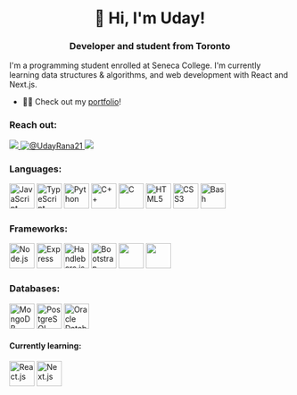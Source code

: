 <h1 align="center">👋 Hi, I'm Uday! </h1>
<h3 align="center">Developer and student from Toronto</h3>

I'm a programming student enrolled at Seneca College. I'm currently learning data structures & algorithms, and web development with React and Next.js.

-   👨‍💻 Check out my <a href="https://uday-rana.github.io">portfolio</a>!

### Reach out:
<a href="mailto:bc4w46yd7@mozmail.com">
<img src="https://img.shields.io/badge/-E--Mail-EA4335?style=for-the-badge&logo=gmail&color=red&logoColor=white">
</a>
<a href="https://twitter.com/UdayRana21">
<img src="https://img.shields.io/twitter/follow/UdayRana21?color=1DA1F2&logo=twitter&style=for-the-badge" alt="@UdayRana21" />
</a>
<a href="https://www.linkedin.com/in/uday-rana/">
<img src="https://img.shields.io/badge/-LinkedIn-EA4335?style=for-the-badge&logo=linkedin&color=white&logoColor=blue">
</a>

### Languages:
<a href="https://developer.mozilla.org/en-US/docs/Web/JavaScript"><img src="https://cdn.jsdelivr.net/gh/devicons/devicon/icons/javascript/javascript-original.svg" title="JavaScript" height="45"/></a>
<a href="https://www.typescriptlang.org/"><img src="https://cdn.jsdelivr.net/gh/devicons/devicon/icons/typescript/typescript-original.svg" title="TypeScript" height="45"></a>
<a href="https://www.python.org/"><img src="https://cdn.jsdelivr.net/gh/devicons/devicon/icons/python/python-original.svg" title="Python" height="45"/></a>
<a href="https://www.w3schools.com/cpp/"><img src="https://cdn.jsdelivr.net/gh/devicons/devicon/icons/cplusplus/cplusplus-original.svg" title="C++" height="45"/></a>
<a href="https://www.w3schools.com/c/"><img src="https://cdn.jsdelivr.net/gh/devicons/devicon/icons/c/c-original.svg" title="C" height="45"/></a>
<a href="https://developer.mozilla.org/en-US/docs/Web/HTML"><img src="https://cdn.jsdelivr.net/gh/devicons/devicon/icons/html5/html5-original.svg" title="HTML5" height="45"/></a>
<a href="https://developer.mozilla.org/en-US/docs/Web/CSS"><img src="https://cdn.jsdelivr.net/gh/devicons/devicon/icons/css3/css3-original.svg" title="CSS3" height="45"/></a>
<a href="https://www.gnu.org/software/bash/"><img src="https://cdn.jsdelivr.net/gh/devicons/devicon/icons/bash/bash-original.svg" title="Bash" height="45"/></a>

 ### Frameworks:
<a href="https://nodejs.org/en/"><img src="https://cdn.jsdelivr.net/gh/devicons/devicon/icons/nodejs/nodejs-plain.svg" title="Node.js" height="45"/></a>
<a href="https://expressjs.com/"><img src="https://cdn.jsdelivr.net/gh/devicons/devicon/icons/express/express-original.svg" title="Express" height="45"></a>
<a href="https://handlebarsjs.com/"><img src="https://cdn.jsdelivr.net/gh/devicons/devicon/icons/handlebars/handlebars-original.svg" title="Handlebars.js" height="45"/></a>
<a href="https://getbootstrap.com/"><img src="https://cdn.jsdelivr.net/gh/devicons/devicon/icons/bootstrap/bootstrap-original.svg" title="Bootstrap" height="45"/></a>
<a href="https://sequelize.org/"><img src="https://cdn.jsdelivr.net/gh/devicons/devicon/icons/sequelize/sequelize-original.svg" height="45"/></a>
<a href="https://flask.palletsprojects.com/"><img src="https://cdn.jsdelivr.net/gh/devicons/devicon/icons/flask/flask-original.svg" height="45"/></a>

 ### Databases:
<a href="https://www.mongodb.com/"><img src="https://cdn.jsdelivr.net/gh/devicons/devicon/icons/mongodb/mongodb-plain.svg" title="MongoDB" height="45"/></a>
<a href="https://https://www.postgresql.org/"><img src="https://cdn.jsdelivr.net/gh/devicons/devicon/icons/postgresql/postgresql-original.svg" title="PostgreSQL" height="45"/></a> 
<a href="https://developer.oracle.com/technologies/databases.html"><img src="https://cdn.jsdelivr.net/gh/devicons/devicon/icons/oracle/oracle-original.svg" title="Oracle Database" height="45"/></a>
 
 #### Currently learning:
<a href="https://reactjs.org/"><img src="https://cdn.jsdelivr.net/gh/devicons/devicon/icons/react/react-original.svg" title="React.js" height="45"/></a>
<a href="https://nextjs.org/"><img src="https://cdn.jsdelivr.net/gh/devicons/devicon/icons/nextjs/nextjs-original.svg" title="Next.js" height="45"></a>

<!--
**uday-rana/uday-rana** is a ✨ _special_ ✨ repository because its `README.md` (this file) appears on your GitHub profile.

Here are some ideas to get you started:

- 🔭 I’m currently working on ...
- 🌱 I’m currently learning ...
- 👯 I’m looking to collaborate on ...
- 🤔 I’m looking for help with ...
- 💬 Ask me about ...
- 📫 How to reach me: ...
- 😄 Pronouns: ...
- ⚡ Fun fact: ...
-->
